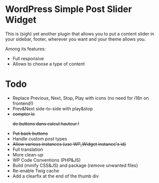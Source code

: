 # WordPress Simple Post Slider Widget

This is (sigh) yet another plugin that allows you to put a content slider in your sidebar, footer, wherever you want and your theme allows you.

Among its features:
- Full responsive
- Allows to choose a type of content

# Todo

- Replace Previous, Next, Stop, Play with icons (no need for i18n on frontend!)
- Prev&Next side-to-side with play&stop
- ~~compter le <p> de buttons dans calcul hauteur !~~
- ~~Put back buttons~~
- Handle custom post types
- ~~Allow various instances (use WP_Widget instance's id)~~
- Full translation
- More clean-up
- WP Code Conventions (PHP&JS)
- Build (minify CSS&JS) and package (remove unwanted files)
- Re-enable Twig cache
- Add a clearfix at the end of the thumb div